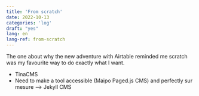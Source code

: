 ```yaml
---
title: 'From scratch'
date: 2022-10-13
categories: 'log'
draft: "yes"
lang: en
lang-ref: from-scratch
---
```

The one about why the new adventure with Airtable reminded me scratch was my favourite way to do exactly what I want.
+ TinaCMS
+ Need to make a tool accessible (Maipo Paged.js CMS) and perfectly sur mesure
--> Jekyll CMS
